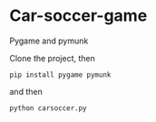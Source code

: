 # Car-soccer-game
Pygame and pymunk

Clone the project, then

```pip install pygame pymunk```

and then

```python carsoccer.py```
